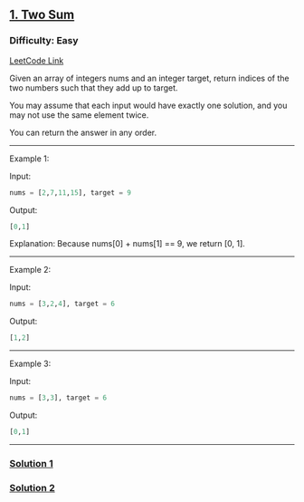## [1. Two Sum](https://leetcode.com/problems/two-sum/)


### Difficulty: Easy

[LeetCode Link](https://leetcode.com/problems/two-sum/)

Given an array of integers nums and an integer target, return indices of the two numbers such that they add up to target.

You may assume that each input would have exactly one solution, and you may not use the same element twice.

You can return the answer in any order.

 
--------

Example 1:

Input:
```python
nums = [2,7,11,15], target = 9
```

Output:
```python
[0,1]
```

Explanation: Because nums[0] + nums[1] == 9, we return [0, 1].

--------

Example 2:

Input:
```python
nums = [3,2,4], target = 6
```

Output:
```python
[1,2]
```
--------

Example 3:

Input:
```python
nums = [3,3], target = 6
```

Output:
```python
[0,1]
```

--------

### [Solution 1](Sol%201.py)


### [Solution 2](Sol%202.py)
